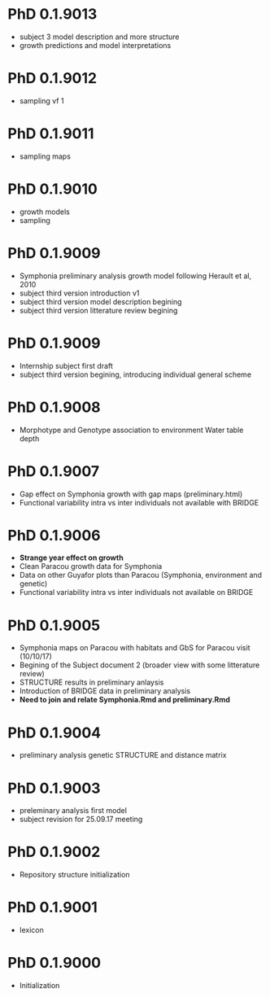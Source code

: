# PhD 0.1.9013

- subject 3 model description and more structure
- growth predictions and model interpretations

# PhD 0.1.9012

- sampling vf 1

# PhD 0.1.9011

- sampling maps

# PhD 0.1.9010

- growth models
- sampling

# PhD 0.1.9009

- Symphonia preliminary analysis growth model following Herault et al, 2010
- subject third version introduction v1
- subject third version model description begining
- subject third version litterature review begining

# PhD 0.1.9009

- Internship subject first draft
- subject third version begining, introducing individual general scheme

# PhD 0.1.9008

- Morphotype and Genotype association to environment Water table depth

# PhD 0.1.9007

- Gap effect on Symphonia growth with gap maps (preliminary.html)
- Functional variability intra vs inter individuals not available with BRIDGE

# PhD 0.1.9006

- **Strange year effect on growth**
- Clean Paracou growth data for Symphonia
- Data on other Guyafor plots than Paracou (Symphonia, environment and genetic)
- Functional variability intra vs inter individuals not available on BRIDGE

# PhD 0.1.9005

- Symphonia maps on Paracou with habitats and GbS for Paracou visit (10/10/17)
- Begining of the Subject document 2 (broader view with some litterature review)
- STRUCTURE results in preliminary anlaysis
- Introduction of BRIDGE data in preliminary analysis
- **Need to join and relate Symphonia.Rmd and preliminary.Rmd**

# PhD 0.1.9004

- preliminary analysis genetic STRUCTURE and distance matrix

# PhD 0.1.9003

* preleminary analysis first model
* subject revision for 25.09.17 meeting

# PhD 0.1.9002

* Repository structure initialization

# PhD 0.1.9001

* lexicon

# PhD 0.1.9000 

* Initialization
